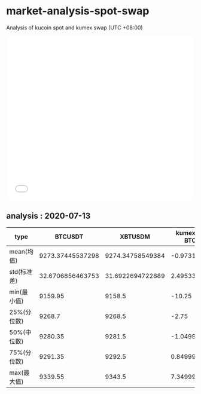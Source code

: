 # market-analysis-spot-swap
Analysis of kucoin spot and kumex swap (UTC +08:00)

<iframe width="100%" height="440" src="./data.html" frameborder="no" border="0" scrolling="no"></iframe>

## analysis : 2020-07-13

type | BTCUSDT | XBTUSDM | kumex-XBTUSDM-BTCUSDT_arb
---|---|---|---
mean(均值) | 9273.37445537298 | 9274.34758549384 | -0.973130128797768
std(标准差) | 32.6706856463753 | 31.6922694722889 | 2.49533390425375
min(最小值) | 9159.95 | 9158.5 | -10.25
25%(分位数) | 9268.7 | 9268.5 | -2.75
50%(中位数) | 9280.35 | 9281.5 | -1.04999999999927
75%(分位数) | 9291.35 | 9292.5 | 0.849999999998545
max(最大值) | 9339.55 | 9343.5 | 7.34999999999854
